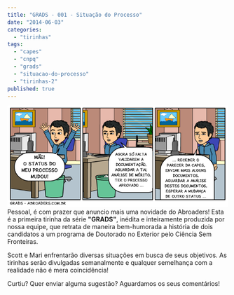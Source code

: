 ```yaml
---
title: "GRADS - 001 - Situação do Processo"
date: "2014-06-03"
categories: 
  - "tirinhas"
tags: 
  - "capes"
  - "cnpq"
  - "grads"
  - "situacao-do-processo"
  - "tirinhas-2"
published: true
---
```


[![GRADS - Mudança de Status](images/001.png)](http://www.abroaders.com.br/wp-content/uploads/2014/06/001.png) Pessoal, é com prazer que anuncio mais uma novidade do Abroaders! Esta é a primeira tirinha da série **"GRADS"**, inédita e inteiramente produzida por nossa equipe, que retrata de maneira bem-humorada a história de dois candidatos a um programa de Doutorado no Exterior pelo Ciência Sem Fronteiras.

Scott e Mari enfrentarão diversas situações em busca de seus objetivos. As tirinhas serão divulgadas semanalmente e qualquer semelhança com a realidade não é mera coincidência!

Curtiu? Quer enviar alguma sugestão? Aguardamos os seus comentários!
